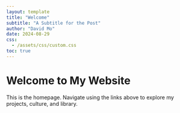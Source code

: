 ```yaml
---
layout: template
title: "Welcome"
subtitle: "A Subtitle for the Post"
author: "David Mo"
date: 2024-08-29
css:
  - /assets/css/custom.css
toc: true
---
```

# Welcome to My Website

This is the homepage. Navigate using the links above to explore my projects, culture, and library.